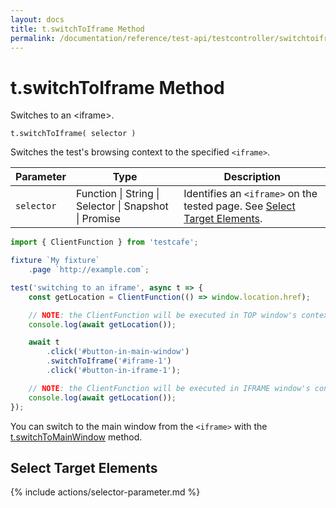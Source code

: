 ```yaml
---
layout: docs
title: t.switchToIframe Method
permalink: /documentation/reference/test-api/testcontroller/switchtoiframe.html
---
```

# t.switchToIframe Method

Switches to an \<iframe\>.

```text
t.switchToIframe( selector )
```

Switches the test's browsing context to the specified `<iframe>`.

Parameter  | Type                                              | Description
---------- | ------------------------------------------------- | -----------------------------------------------------------------------------------------------------------
`selector` | Function &#124; String &#124; Selector &#124; Snapshot &#124; Promise | Identifies an `<iframe>` on the tested page. See [Select Target Elements](#select-target-elements).

```js
import { ClientFunction } from 'testcafe';

fixture `My fixture`
    .page `http://example.com`;

test('switching to an iframe', async t => {
    const getLocation = ClientFunction(() => window.location.href);

    // NOTE: the ClientFunction will be executed in TOP window's context
    console.log(await getLocation());

    await t
        .click('#button-in-main-window')
        .switchToIframe('#iframe-1')
        .click('#button-in-iframe-1');

    // NOTE: the ClientFunction will be executed in IFRAME window's context
    console.log(await getLocation());
});
```

You can switch to the main window from the `<iframe>` with the [t.switchToMainWindow](switchtomainwindow.md) method.

## Select Target Elements

{% include actions/selector-parameter.md %}
